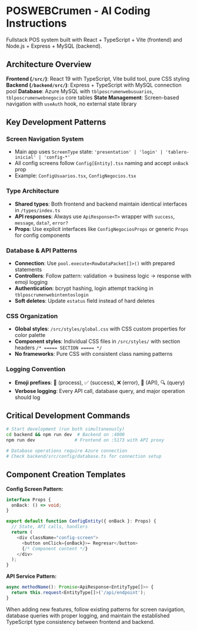 # POSWEBCrumen - AI Coding Instructions

Fullstack POS system built with React + TypeScript + Vite (frontend) and Node.js + Express + MySQL (backend).

## Architecture Overview

**Frontend (`/src/`)**: React 19 with TypeScript, Vite build tool, pure CSS styling
**Backend (`/backend/src/`)**: Express + TypeScript with MySQL connection pool
**Database**: Azure MySQL with `tblposcrumenwebusuarios`, `tblposcrumenwebnegocio` core tables
**State Management**: Screen-based navigation with `useAuth` hook, no external state library

## Key Development Patterns

### Screen Navigation System
- Main app uses `ScreenType` state: `'presentation' | 'login' | 'tablero-inicial' | 'config-*'`
- All config screens follow `Config[Entity].tsx` naming and accept `onBack` prop
- Example: `ConfigUsuarios.tsx`, `ConfigNegocios.tsx`

### Type Architecture
- **Shared types**: Both frontend and backend maintain identical interfaces in `/types/index.ts`
- **API responses**: Always use `ApiResponse<T>` wrapper with `success`, `message`, `data?`, `error?`
- **Props**: Use explicit interfaces like `ConfigNegociosProps` or generic `Props` for config components

### Database & API Patterns
- **Connection**: Use `pool.execute<RowDataPacket[]>()` with prepared statements
- **Controllers**: Follow pattern: validation → business logic → response with emoji logging
- **Authentication**: bcrypt hashing, login attempt tracking in `tblposcrumenwebintentoslogin`
- **Soft deletes**: Update `estatus` field instead of hard deletes

### CSS Organization
- **Global styles**: `/src/styles/global.css` with CSS custom properties for color palette
- **Component styles**: Individual CSS files in `/src/styles/` with section headers `/* ===== SECTION ===== */`
- **No frameworks**: Pure CSS with consistent class naming patterns

### Logging Convention
- **Emoji prefixes**: 🔄 (process), ✅ (success), ❌ (error), 📡 (API), 🔍 (query)
- **Verbose logging**: Every API call, database query, and major operation should log

## Critical Development Commands

```bash
# Start development (run both simultaneously)
cd backend && npm run dev  # Backend on :4000
npm run dev               # Frontend on :5173 with API proxy

# Database operations require Azure connection
# Check backend/src/config/database.ts for connection setup
```

## Component Creation Templates

**Config Screen Pattern:**
```typescript
interface Props {
  onBack: () => void;
}

export default function ConfigEntity({ onBack }: Props) {
  // State, API calls, handlers
  return (
    <div className="config-screen">
      <button onClick={onBack}>← Regresar</button>
      {/* Component content */}
    </div>
  );
}
```

**API Service Pattern:**
```typescript
async methodName(): Promise<ApiResponse<EntityType[]>> {
  return this.request<EntityType[]>('/api/endpoint');
}
```

When adding new features, follow existing patterns for screen navigation, database queries with proper logging, and maintain the established TypeScript type consistency between frontend and backend.